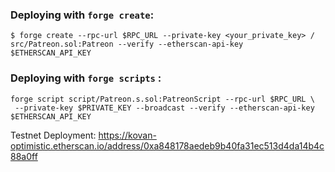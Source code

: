 ### Deploying with `forge create`:

```
$ forge create --rpc-url $RPC_URL --private-key <your_private_key> /
src/Patreon.sol:Patreon --verify --etherscan-api-key $ETHERSCAN_API_KEY
```

### Deploying with `forge scripts` :

```
forge script script/Patreon.s.sol:PatreonScript --rpc-url $RPC_URL \
 --private-key $PRIVATE_KEY --broadcast --verify --etherscan-api-key $ETHERSCAN_API_KEY
```

Testnet Deployment: https://kovan-optimistic.etherscan.io/address/0xa848178aedeb9b40fa31ec513d4da14b4c88a0ff
